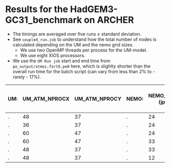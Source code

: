 # Results for the HadGEM3-GC31_benchmark on ARCHER

* The timings are averaged over five runs ± standard deviation.
* See ```coupled_run.job``` to understand how the total number of nodes is calculated depending on the UM and the nemo grid sizes.
  * We use two OpenMP threads per process for the UM-model.
  * We use eight XIOS processors.
 * We use the ```UM Run job``` start and end time from ```pe_output/atmos.fort6.pe0``` here, which is slighlty shorter than the overall run time for the batch script (can vary from less than 2% to - rarely - 17%).

UM: | UM_ATM_NPROCX | UM_ATM_NPROCY | NEMO: | NEMO_IPROC (jpni) | NEMO_JPROC (jpnj) | total number of nodes | time (sec)
---- | -------|--------|---------|--------|----------|-------|----
 .  | 48 | 37 | .| 24 |36 | 189 | 1569.80±88.53
 .  | 36 | 37 | .| 24 |36 | 152 | 1801.60±106.90
 .  | 60 | 47 | .| 24 |36 | 276 | 1484.20±71.26
 .  | 60 | 47 | .| 33 |42 | 298 |
 .  | 48 | 37 | .| 33 |42 | 211 | 
 .  | 48 | 37 | .| 12 |18 | 168 | 1793.80±24.55
